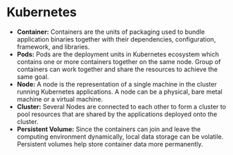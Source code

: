 # Kubernetes

- **Container:** Containers are the units of packaging used to bundle application binaries together with their dependencies, configuration, framework, and libraries.
- **Pods:** Pods are the deployment units in Kubernetes ecosystem which contains one or more containers together on the same node. Group of containers can work together and share the resources to achieve the same goal.
- **Node:** A node is the representation of a single machine in the cluster running Kubernetes applications. A node can be a physical, bare metal machine or a virtual machine.
- **Cluster:** Several Nodes are connected to each other to form a cluster to pool resources that are shared by the applications deployed onto the cluster.
- **Persistent Volume:** Since the containers can join and leave the computing environment dynamically, local data storage can be volatile. Persistent volumes help store container data more permanently.